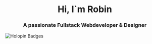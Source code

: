 <h1 align="center">Hi, I`m Robin</h1>
<h3 align="center">A passionate Fullstack Webdeveloper & Designer</h3>


![Holopin Badges](https://holopin.io/@yiquu)
